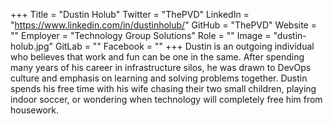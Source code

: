 +++
Title = "Dustin Holub"
Twitter = "ThePVD"
LinkedIn = "https://www.linkedin.com/in/dustinholub/"
GitHub = "ThePVD"
Website = ""
Employer = "Technology Group Solutions"
Role = ""
Image = "dustin-holub.jpg"
GitLab = ""
Facebook = ""
+++
Dustin is an outgoing individual who believes that work and fun can be one in the same. After spending many years of his career in infrastructure silos, he was drawn to DevOps culture and emphasis on learning and solving problems together. Dustin spends his free time with his wife chasing their two small children, playing indoor soccer, or wondering when technology will completely free him from housework.